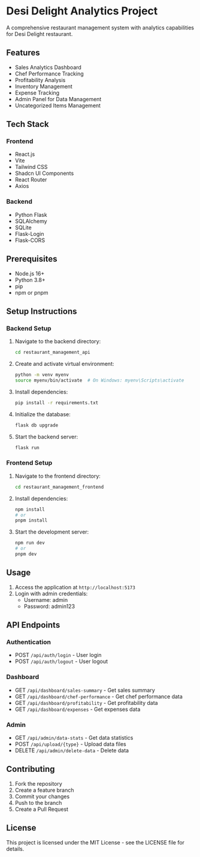 # Desi Delight Analytics Project

A comprehensive restaurant management system with analytics capabilities for Desi Delight restaurant.

## Features

- Sales Analytics Dashboard
- Chef Performance Tracking
- Profitability Analysis
- Inventory Management
- Expense Tracking
- Admin Panel for Data Management
- Uncategorized Items Management

## Tech Stack

### Frontend
- React.js
- Vite
- Tailwind CSS
- Shadcn UI Components
- React Router
- Axios

### Backend ##
- Python Flask
- SQLAlchemy
- SQLite
- Flask-Login
- Flask-CORS

## Prerequisites

- Node.js 16+
- Python 3.8+
- pip
- npm or pnpm

## Setup Instructions

### Backend Setup

1. Navigate to the backend directory:
   ```bash
   cd restaurant_management_api
   ```

2. Create and activate virtual environment:
   ```bash
   python -m venv myenv
   source myenv/bin/activate  # On Windows: myenv\Scripts\activate
   ```

3. Install dependencies:
   ```bash
   pip install -r requirements.txt
   ```

4. Initialize the database:
   ```bash
   flask db upgrade
   ```

5. Start the backend server:
   ```bash
   flask run
   ```

### Frontend Setup

1. Navigate to the frontend directory:
   ```bash
   cd restaurant_management_frontend
   ```

2. Install dependencies:
   ```bash
   npm install
   # or
   pnpm install
   ```

3. Start the development server:
   ```bash
   npm run dev
   # or
   pnpm dev
   ```

## Usage

1. Access the application at `http://localhost:5173`
2. Login with admin credentials:
   - Username: admin
   - Password: admin123

## API Endpoints

### Authentication
- POST `/api/auth/login` - User login
- POST `/api/auth/logout` - User logout

### Dashboard
- GET `/api/dashboard/sales-summary` - Get sales summary
- GET `/api/dashboard/chef-performance` - Get chef performance data
- GET `/api/dashboard/profitability` - Get profitability data
- GET `/api/dashboard/expenses` - Get expenses data

### Admin
- GET `/api/admin/data-stats` - Get data statistics
- POST `/api/upload/{type}` - Upload data files
- DELETE `/api/admin/delete-data` - Delete data

## Contributing

1. Fork the repository
2. Create a feature branch
3. Commit your changes
4. Push to the branch
5. Create a Pull Request

## License

This project is licensed under the MIT License - see the LICENSE file for details.